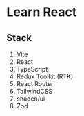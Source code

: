 # Learn React

## Stack

1. Vite
2. React
3. TypeScript
4. Redux Toolkit (RTK)
5. React Router
6. TailwindCSS
7. shadcn/ui
8. Zod
